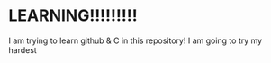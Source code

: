 # LEARNING!!!!!!!!!
I am trying to learn github & C in this repository! I am going to try my hardest
